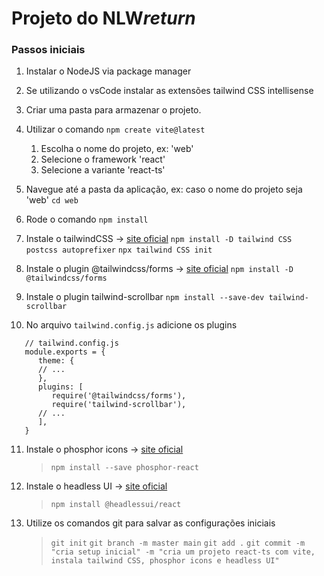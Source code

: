 # Projeto do NLW*return*

### Passos iniciais

1. Instalar o NodeJS via package manager
2. Se utilizando o vsCode instalar as extensões tailwind CSS intellisense
3. Criar uma pasta para armazenar o projeto.
4. Utilizar o comando `npm create vite@latest`

   1. Escolha o nome do projeto, ex: 'web'
   2. Selecione o framework 'react'
   3. Selecione a variante 'react-ts'
5. Navegue até a pasta da aplicação, ex: caso o nome do projeto seja 'web' `cd web`
6. Rode o comando `npm install`
7. Instale o tailwindCSS -> [site oficial](https://https://tailwindcss.com/docs/installation/using-postcss)
   `npm install -D tailwind CSS postcss autoprefixer`
   `npx tailwind CSS init`
8. Instale o plugin @tailwindcss/forms -> [site oficial](https://github.com/tailwindlabs/tailwindcss-forms)
   `npm install -D @tailwindcss/forms`
9. Instale o plugin tailwind-scrollbar
   `npm install --save-dev tailwind-scrollbar`
10. No arquivo `tailwind.config.js` adicione os plugins

```
   // tailwind.config.js
   module.exports = {
      theme: {
      // ...
      },
      plugins: [
         require('@tailwindcss/forms'),
         require('tailwind-scrollbar'),
      // ...
      ],
   }
```

11. Instale o phosphor icons -> [site oficial](https://phosphoricons.com/)

    > `npm install --save phosphor-react`
    >
12. Instale o headless UI -> [site oficial](https://headlessui.dev/)

    > `npm install @headlessui/react`
    >
13. Utilize os comandos git para salvar as configurações iniciais

    > `git init`
    > `git branch -m master main`
    > `git add .`
    > `git commit -m "cria setup inicial" -m "cria um projeto react-ts com vite, instala tailwind CSS, phosphor icons e headless UI"`
    >
